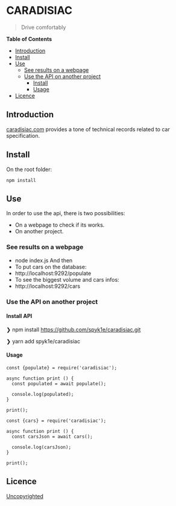 # CARADISIAC

> Drive comfortably

**Table of Contents**

- [Introduction](#introduction)
- [Install](#install)
- [Use](#use)
  - [See results on a webpage](#see-results-on-a-webpage)
  - [Use the API on another project](#use-the-API-on-another-project)
    - [Install](#install-API)
    - [Usage](#usage)
- [Licence](#licence)

<!-- END doctoc generated TOC please keep comment here to allow auto update -->

## Introduction

[caradisiac.com](http://www.caradisiac.com/fiches-techniques) provides a tone of technical records related to car specification.

## Install

On the root folder:
```
npm install
```

## Use

In order to use the api, there is two possibilities:
- On a webpage to check if its works.
- On another project.



### See results on a webpage
- node index.js
And then
- To put cars on the database:
 - http://localhost:9292/populate
- To see the biggest volume and cars infos:
 - http://localhost:9292/cars

### Use the API on another project

#### Install API
❯ npm install https://github.com/spyk1e/caradisiac.git

❯ yarn add spyk1e/caradisiac

#### Usage
```
const {populate} = require('caradisiac');

async function print () {
  const populated = await populate();

  console.log(populated);
}

print();
```

```
const {cars} = require('caradisiac');

async function print () {
  const carsJson = await cars();

  console.log(carsJson);
}

print();
```

## Licence

[Uncopyrighted](http://zenhabits.net/uncopyright/)